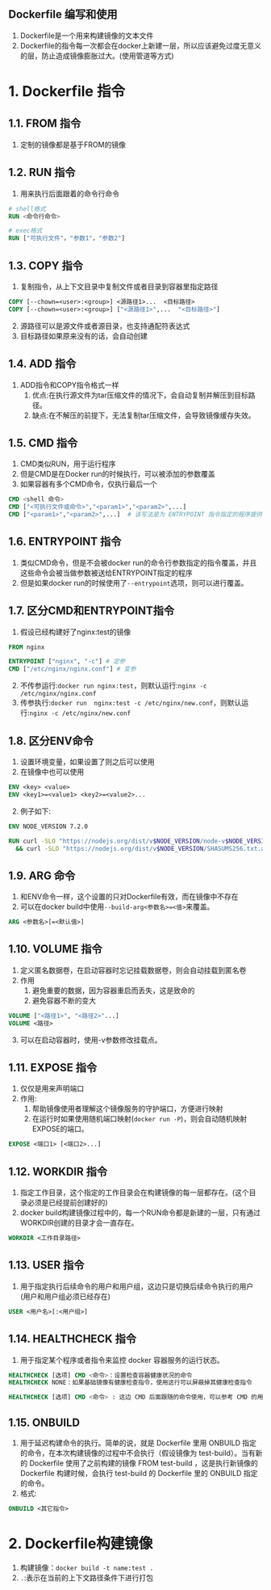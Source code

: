Dockerfile 编写和使用
---
1. Dockerfile是一个用来构建镜像的文本文件
2. Dockerfile的指令每一次都会在docker上新建一层，所以应该避免过度无意义的层，防止造成镜像膨胀过大。(使用管道等方式)

# 1. Dockerfile 指令
  
## 1.1. FROM 指令
1. 定制的镜像都是基于FROM的镜像

## 1.2. RUN 指令
1. 用来执行后面跟着的命令行命令
```dockerfile
# shell格式
RUN <命令行命令>

# exec格式
RUN ["可执行文件"，"参数1"，"参数2"]
```

## 1.3. COPY 指令
1. 复制指令，从上下文目录中复制文件或者目录到容器里指定路径
```dockerfile
COPY [--chown=<user>:<group>] <源路径1>...  <目标路径>
COPY [--chown=<user>:<group>] ["<源路径1>",...  "<目标路径>"]
```
2. 源路径可以是源文件或者源目录，也支持通配符表达式
3. 目标路径如果原来没有的话，会自动创建

## 1.4. ADD 指令
1. ADD指令和COPY指令格式一样
   1. 优点:在执行源文件为tar压缩文件的情况下，会自动复制并解压到目标路径。
   2. 缺点:在不解压的前提下，无法复制tar压缩文件，会导致镜像缓存失效。

## 1.5. CMD 指令
1. CMD类似RUN，用于运行程序
2. 但是CMD是在Docker run的时候执行，可以被添加的参数覆盖
3. 如果容器有多个CMD命令，仅执行最后一个

```dockerfile
CMD <shell 命令> 
CMD ["<可执行文件或命令>","<param1>","<param2>",...] 
CMD ["<param1>","<param2>",...]  # 该写法是为 ENTRYPOINT 指令指定的程序提供默认参数
```

## 1.6. ENTRYPOINT 指令
1. 类似CMD命令，但是不会被docker run的命令行参数指定的指令覆盖，并且这些命令会被当做参数被送给ENTRYPOINT指定的程序
2. 但是如果docker run的时候使用了`--entrypoint`选项，则可以进行覆盖。

## 1.7. 区分CMD和ENTRYPOINT指令
1. 假设已经构建好了nginx:test的镜像

```dockerfile
FROM nginx

ENTRYPOINT ["nginx", "-c"] # 定参
CMD ["/etc/nginx/nginx.conf"] # 变参 
```

2. 不传参运行:`docker run nginx:test`，则默认运行:`nginx -c /etc/nginx/nginx.conf`
3. 传参执行:`docker run  nginx:test -c /etc/nginx/new.conf`，则默认运行:`nginx -c /etc/nginx/new.conf`

## 1.8. 区分ENV命令
1. 设置环境变量，如果设置了则之后可以使用
2. 在镜像中也可以使用

```dockerfile
ENV <key> <value>
ENV <key1>=<value1> <key2>=<value2>...
```

2. 例子如下:

```dockerfile
ENV NODE_VERSION 7.2.0

RUN curl -SLO "https://nodejs.org/dist/v$NODE_VERSION/node-v$NODE_VERSION-linux-x64.tar.xz" \
  && curl -SLO "https://nodejs.org/dist/v$NODE_VERSION/SHASUMS256.txt.asc"
```

## 1.9. ARG 命令
1. 和ENV命令一样，这个设置的只对Dockerfile有效，而在镜像中不存在
2. 可以在docker build中使用`--build-arg<参数名>=<值>`来覆盖。
```dockerfile
ARG <参数名>[=<默认值>]
```

## 1.10. VOLUME 指令
1. 定义匿名数据卷，在启动容器时忘记挂载数据卷，则会自动挂载到匿名卷
2. 作用
   1. 避免重要的数据，因为容器重启而丢失，这是致命的
   2. 避免容器不断的变大

```dockerfile
VOLUME ["<路径1>", "<路径2>"...]
VOLUME <路径>
```

3. 可以在启动容器时，使用-v参数修改挂载点。

## 1.11. EXPOSE 指令
1. 仅仅是用来声明端口
2. 作用:
   1. 帮助镜像使用者理解这个镜像服务的守护端口，方便进行映射
   2. 在运行时如果使用随机端口映射(`docker run -P`)，则会自动随机映射EXPOSE的端口。

```dockerfile
EXPOSE <端口1> [<端口2>...]
```

## 1.12. WORKDIR 指令
1. 指定工作目录，这个指定的工作目录会在构建镜像的每一层都存在。(这个目录必须是已经提前创建好的)
2. docker build构建镜像过程中的，每一个RUN命令都是新建的一层，只有通过WORKDIR创建的目录才会一直存在。

```dockerfile
WORKDIR <工作目录路径>
```

## 1.13. USER 指令
1. 用于指定执行后续命令的用户和用户组，这边只是切换后续命令执行的用户(用户和用户组必须已经存在)

```dockerfile
USER <用户名>[:<用户组>]
```

## 1.14. HEALTHCHECK 指令
1. 用于指定某个程序或者指令来监控 docker 容器服务的运行状态。

```dockerfile
HEALTHCHECK [选项] CMD <命令>：设置检查容器健康状况的命令
HEALTHCHECK NONE：如果基础镜像有健康检查指令，使用这行可以屏蔽掉其健康检查指令

HEALTHCHECK [选项] CMD <命令> : 这边 CMD 后面跟随的命令使用，可以参考 CMD 的用法。
```

## 1.15. ONBUILD
1.  用于延迟构建命令的执行。简单的说，就是 Dockerfile 里用 ONBUILD 指定的命令，在本次构建镜像的过程中不会执行（假设镜像为 test-build）。当有新的 Dockerfile 使用了之前构建的镜像 FROM test-build ，这是执行新镜像的 Dockerfile 构建时候，会执行 test-build 的 Dockerfile 里的 ONBUILD 指定的命令。
2. 格式:
```dockerfile
ONBUILD <其它指令>
```

# 2. Dockerfile构建镜像
1. 构建镜像：`docker build -t name:test .`
2. `.`:表示在当前的上下文路径条件下进行打包